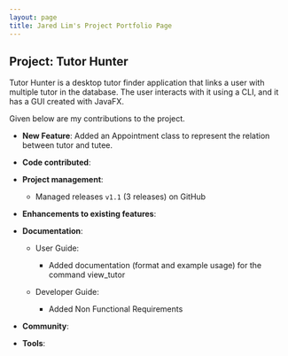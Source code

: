 ```yaml
---
layout: page
title: Jared Lim's Project Portfolio Page
---
```


## Project: Tutor Hunter

Tutor Hunter is a desktop tutor finder application that links a user with multiple
tutor in the database. The user interacts with it using a CLI, and it
has a GUI created with JavaFX.

Given below are my contributions to the project.

* **New Feature**: Added an Appointment class to represent the relation between tutor and tutee.

* **Code contributed**:

* **Project management**:
  * Managed releases `v1.1` (3 releases) on GitHub

* **Enhancements to existing features**:
  
* **Documentation**:
  * User Guide:
    * Added documentation (format and example usage) for the command view_tutor

  * Developer Guide:
    * Added Non Functional Requirements

* **Community**:
  

* **Tools**:
